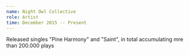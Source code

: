 ```yaml
---
name: Night Owl Collective
role: Artist
time: December 2015 -- Present 
---
```


Released singles "Pine Harmony" and "Saint", in total accumulating mre than 200.000 plays
